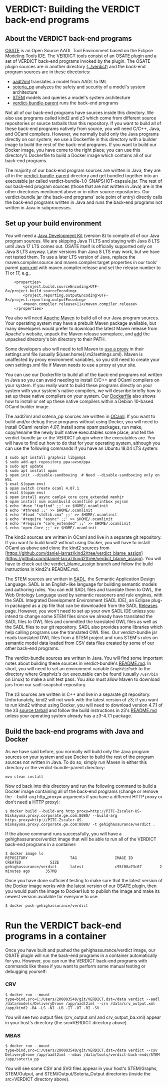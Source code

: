 # VERDICT: Building the VERDICT back-end programs

## About the VERDICT back-end programs

[OSATE](https://osate.org/about-osate.html) is an Open Source AADL
Tool Environment based on the Eclipse Modeling Tools IDE.  The VERDICT
tools consist of an OSATE plugin and a set of VERDICT back-end
programs invoked by the plugin.  The OSATE plugin sources are in
another directory [(../verdict)](../verdict) and the back-end program
sources are in these directories:

- [aadl2iml](aadl2iml) translates a model from AADL to IML
- [soteria_pp](soteria_pp) analyzes the safety and security of a model's system architecture
- [STEM](STEM) models and queries a model's system architecture
- [verdict-bundle-parent](verdict-bundle-parent) runs the back-end programs

Not all of our back-end programs have sources inside this directory.
We also use programs called kind2 and z3 which come from different
source repositories or source tarballs than this repository.  If you
want to build all of these back-end programs natively from source, you
will need C/C++, Java, and OCaml compilers.  However, we normally
build only the Java programs directly on our system; we use a
Dockerfile in this directory with a builder image to build the rest of
the back-end programs.  If you want to build our Docker image, you
have come to the right place; you can use this directory's Dockerfile
to build a Docker image which contains all of our back-end programs.

The majority of our back-end program sources are written in Java; they
are all in the [verdict-bundle-parent](verdict-bundle-parent)
directory and get bundled together into an executable jar called
verdict-bundle-1.0-SNAPSHOT-capsule.jar.  The rest of our back-end
program sources (those that are not written in Java) are in the other
directories mentioned above or in other source repositories.  Our
verdict-bundle jar (the back-end programs' sole point of entry)
directly calls the back-end programs written in Java and runs the
back-end programs not written in Java in subprocesses.

## Set up your build environment

You will need a [Java Development Kit](https://adoptopenjdk.net/)
(version 8) to compile all of our Java program sources.  We are
skipping Java 11 LTS and staying with Java 8 LTS until Java 17 LTS
comes out.  OSATE itself is officially supported only on Java 8 LTS
anyway.  Later versions than Java 8 LTS may work, but we have not
tested them.  To use a later LTS version of Java, replace the
maven.compiler.source and maven.compiler.target properties in our
tools' parent [pom.xml](../../pom.xml) with maven.compiler.release and
set the release number to 11 or 17, e.g.,

```
    <properties>
        <project.build.sourceEncoding>UTF-8</project.build.sourceEncoding>
        <project.reporting.outputEncoding>UTF-8</project.reporting.outputEncoding>
        <maven.compiler.release>11</maven.compiler.release>
    </properties>
```

You also will need [Apache Maven](https://maven.apache.org) to build
all of our Java program sources.  Your operating system may have a
prebuilt Maven package available, but many developers would prefer to
download the latest Maven release from Apache's website, unpack the
Maven release someplace, and
[add](https://maven.apache.org/install.html) the unpacked directory's
bin directory to their PATH.

Some developers also will need to tell Maven to [use a
proxy](https://maven.apache.org/guides/mini/guide-proxies.html) in
their settings.xml file (usually ${user.home}/.m2/settings.xml).
Maven is unaffected by proxy environment variables, so you still need
to create your own settings.xml file if Maven needs to use a proxy at
your site.

You can use our Dockerfile to build all of the back-end programs not
written in Java so you can avoid needing to install C/C++ and OCaml
compilers on your system.  If you really want to build these programs
directly on your system with your system's native compilers, we will
describe briefly how to set up these native compilers on your system.
Our [Dockerfile](Dockerfile) also shows how to install or set up these
native compilers within a Debian 10-based OCaml builder image.

The aadl2iml and soteria_pp sources are written in
[OCaml](https://ocaml.org/learn/description.html).  If you want to
build and/or debug these programs without using Docker, you will need
to install OCaml version 4.07, install some opam packages, run make,
copy/rename the newly built native executables some place, and tell
the verdict-bundle jar or the VERDICT plugin where the executables
are.  You will have to find out how to do that for your operating
system, although you can use the following commands if you have an
Ubuntu 18.04 LTS system:

```shell
$ sudo apt install graphviz libgomp1
$ sudo add-apt-repository ppa:avsm/ppa
$ sudo apt update
$ sudo apt install opam
$ opam init --disable-sandboxing  # Need --disable-sandboxing only on WSL
$ eval $(opam env)
$ opam switch create ocaml 4.07.1
$ eval $(opam env)
$ opam install async camlp4 core core_extended menhir
$ opam install num ocamlbuild ocamlfind printbox yojson
$ echo '#use "topfind" ;;' >> $HOME/.ocamlinit
$ echo '#thread ;;' >> $HOME/.ocamlinit
$ echo '#load "stdlib.cma" ;;' >> $HOME/.ocamlinit
$ echo '#require "async" ;;' >> $HOME/.ocamlinit
$ echo '#require "core_extended" ;;' >> $HOME/.ocamlinit
$ echo 'open Core ;;' >> $HOME/.ocamlinit
```

The kind2 sources are written in OCaml and live in a separate git
repository.  If you want to build kind2 without using Docker, you will
have to install OCaml as above and clone the kind2 sources from
[https://github.com/daniel-larraz/kind2/tree/verdict_blame_assign](https://github.com/daniel-larraz/kind2/tree/verdict_blame_assign).
You will have to check out the verdict_blame_assign branch and follow
the build instructions in kind2's README.md.

The STEM sources are written in [SADL](http://sadl.sourceforge.net/),
the Semantic Application Design Language.  SADL is an English-like
language for building semantic models and authoring rules.  You can
edit SADL files and translate them to OWL, the Web Ontology Language
used by semantic reasoners and rule engines, with the SADL Integrated
Development Environment (SADL IDE), an Eclipse plug-in packaged as a
zip file that can be downloaded from the SADL
[Releases](https://github.com/crapo/sadlos2/releases) page.  However,
you won't need to set up your own SADL IDE unless you intend to change
some STEM files since we already have translated the SADL files to OWL
files and committed the translated OWL files as well as the SADL files
to our git repository.  SADL also provides some libraries which help
calling programs use the translated OWL files.  Our verdict-bundle jar
reads translated OWL files from a STEM project and runs STEM's rules
on semantic model data loaded from CSV data files created by some of
our other back-end programs.

The verdict-bundle sources are written in Java.  You will find some
important notes about building these sources in verdict-bundle's
[README.md](verdict-bundle-parent/README.md).  In short, you will need
to set an environment variable `GraphVizPath` to the directory where
Graphviz's `dot` executable can be found (usually `/usr/bin` on Linux)
to make a unit test pass.  You also must allow Maven to download jars
from our sadl-snapshot-repository.

The z3 sources are written in C++ and live in a separate git
repository.  Unfortunately, kind2 will not work with the latest
version of z3; if you want to run kind2 without using Docker, you will
need to download version 4.7.1 of the z3 [source
tarball](https://github.com/Z3Prover/z3/archive/z3-4.7.1.tar.gz) and
follow the build instructions in z3's
[README.md](https://github.com/Z3Prover/z3/tree/z3-4.7.1) unless your
operating system already has a z3-4.7.1 package.

## Build the back-end programs with Java and Docker

As we have said before, you normally will build only the Java program
sources on your system and use Docker to build the rest of the program
sources not written in Java.  To do so, simply run Maven in either
this directory or the verdict-bundle-parent directory:

`mvn clean install`

Now cd back into this directory and run the following command to build
a Docker image containing all of the back-end programs (change or
remove the --build-arg http_proxy= arguments if you have a different
HTTP proxy or don't need a HTTP proxy):

```shell
$ docker build --build-arg http_proxy=http://PITC-Zscaler-US-Niskayuna.proxy.corporate.ge.com:8080/ --build-arg https_proxy=http://PITC-Zscaler-US-Niskayuna.proxy.corporate.ge.com:8080/ -t gehighassurance/verdict .
```

If the above command runs successfully, you will have a
gehighassurance/verdict image that will be able to run all of the
VERDICT back-end programs in a container:

```shell
$ docker image ls
REPOSITORY                   TAG                 IMAGE ID            CREATED             SIZE
gehighassurance/verdict      latest              c95f08a73c67        2 minutes ago       357MB
```

Once you have done sufficient testing to make sure that the latest
version of the Docker image works with the latest version of our OSATE
plugin, then you would push the image to DockerHub to publish the
image and make its newest version available for everyone to use:

```shell
$ docker push gehighassurance/verdict
```

# Run the VERDICT back-end programs in a container

Once you have built and pushed the gehighassurance/verdict image, our
OSATE plugin will run the back-end programs in a container
automatically for you.  However, you can run the VERDICT back-end
programs with commands like these if you want to perform some manual
testing or debugging yourself:

### CRV

```shell
$ docker run --mount type=bind,src=C:/Users/200003548/git/VERDICT,dst=/data verdict --aadl /data/models/DeliveryDrone /app/aadl2iml --crv /data/crv_output.xml /app/kind2 -BA -LS -NI -LB -IT -OT -RI -SV
```

You will see two output files (crv_output.xml and crv_output_ba.xml)
appear in your host's directory (the src=VERDICT directory above).

### MBAS

```shell
$ docker run --mount type=bind,src=C:/Users/200003548/git/VERDICT,dst=/data verdict --csv DeliveryDrone /app/aadl2iml --mbas /data/tools/verdict-back-ends/STEM /app/soteria_pp
```

You will see some CSV and SVG files appear in your host's STEM/Graphs,
STEM/Output, and STEM/Output/Soteria_Output directories (inside the
src=VERDICT directory above).
